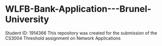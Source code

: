 # WLFB-Bank-Application---Brunel-University
Student ID: 1914366
This repository was created for the submission of the CS3004 Threshold assignment on Network Applications
